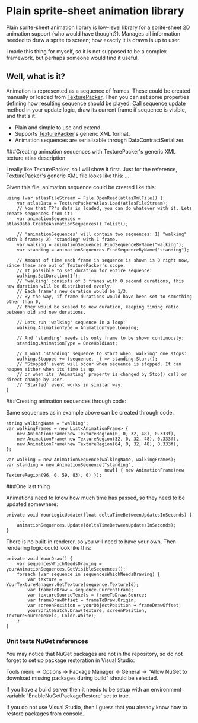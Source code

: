 ﻿# Plain sprite-sheet animation library

Plain sprite-sheet animation library is low-level library for a sprite-sheet 2D animation support (who would have thought?). 
Manages all information needed to draw a sprite to screen; how exactly it is drawn is up to user.

I made this thing for myself, so it is not supposed to be a complex framework, but perhaps someone would find it useful.


## Well, what is it?

Animation is represented as a sequence of frames. These could be created manually or loaded from [TexturePacker](https://www.codeandweb.com/texturepacker).
Then you can set some properties defining how resulting sequence should be played. Call sequence update method in your update logic, draw its current frame if sequence is visible, and that's it.
  * Plain and simple to use and extend.
  * Supports [TexturePacker](https://www.codeandweb.com/texturepacker)'s generic XML format.
  * Animation sequences are serializable through DataContractSerializer.


###Creating animation sequences with TexturePacker's generic XML texture atlas description

I really like TexturePacker, so I will show it first. Just for the reference, TexturePacker's generic XML file looks like this:
    <?xml version="1.0" encoding="UTF-8"?>
	<!-- Created with TexturePacker http://texturepacker.com-->
	<!-- $TexturePacker:SmartUpdate:78d3aff951abb5c82993a205c536379f$ -->
	<!--Format:
	n  => name of the sprite
	x  => sprite x pos in texture
	y  => sprite y pos in texture
	w  => sprite width (may be trimmed)
	h  => sprite height (may be trimmed)
	oX => sprite's x-corner offset (only available if trimmed)
	oY => sprite's y-corner offset (only available if trimmed)
	oW => sprite's original width (only available if trimmed)
	oH => sprite's original height (only available if trimmed)
	r => 'y' only set if sprite is rotated
	-->
    <TextureAtlas imagePath="whole texture atlas.png" width="1024" height="2048">
        <sprite n="walking 1.png" x="0" y="0" w="32" h="48"/>
		<sprite n="walking 2.png" x="32" y="0" w="32" h="48"/>
		<sprite n="walking 3.png" x="64" y="0" w="32" h="48"/>
		<sprite n="standing.png" x="96" y="0" w="59" h="83"/>
	    ...
    </TextureAtlas>

Given this file, animation sequence could be created like this:

	using (var atlasFileStream = File.OpenRead(atlasXmlFile)) {
        var atlasData = TexturePackerAtlas.Load(atlasFileStream);
		// Now that TP's data is loaded, you can do whatever with it. Lets create sequences from it:
		var animationSequences = atlasData.CreateAnimationSequences().ToList();

		// 'animationSequences' will contain two sequences: 1) "walking" with 3 frames; 2) "standing" with 1 frame.
		var walking = animationSequences.FindSequenceByName("walking");
		var standing = animationSequences.FindSequenceByName("standing");
			
		// Amount of time each frame in sequence is shown is 0 right now, since these are out of TexturePacker's scope.
		// It possible to set duration for entire sequence:
		walking.SetDuration(1f);
		// 'walking' consists of 3 frames with 0 second durations, this new duration will be distributed evenly.
		// Each frame's new duration would be 1/3.
        // By the way, if frame durations would have been set to something other than 0,
		// they would be scaled to new duration, keeping timing ratio between old and new durations.

		// Lets run 'walking' sequence in a loop:
		walking.AnimationType = AnimationType.Looping;

		// And 'standing' needs its only frame to be shown continously:
		standing.AnimationType = OnceHoldLast;

		// I want 'standing' sequence to start when 'walking' one stops:
		walking.Stopped += (sequence, _) => standing.Start();
		// 'Stopped' event will occur when sequence is stopped. It can happen either when its time is up, 
		// or when its 'Animating' property is changed by Stop() call or direct change by user.
		// 'Started' event works in similar way.
    }


###Creating animation sequences through code:

Same sequences as in example above can be created through code.

	string walkingName = "walking";
	var walkingFrames = new List<AnimationFrame> {
		new AnimationFrame(new TextureRegion(0, 0, 32, 48), 0.333f),
		new AnimationFrame(new TextureRegion(32, 0, 32, 48), 0.333f),
		new AnimationFrame(new TextureRegion(64, 0, 32, 48), 0.333f),
	};

	var walking = new AnimationSequence(walkingName, walkingFrames);
	var standing = new AnimationSequence("standing", 
										 new[] { new AnimationFrame(new TextureRegion(96, 0, 59, 83), 0) });


###One last thing

Animations need to know how much time has passed, so they need to be updated somewhere:

	private void YourLogicUpdate(float deltaTimeBetweenUpdatesInSeconds) {
		...
		animationSequences.Update(deltaTimeBetweenUpdatesInSeconds);
	}

There is no built-in renderer, so you will need to have your own. Then rendering logic could look like this:

	private void YourDraw() {
		var sequencesWhichNeedsDrawing = yourAnimationSequences.GetVisibleSequences();
		foreach (var sequence in sequencesWhichNeedsDrawing) {
			var texture = YourTextureManager.GetTexture(sequence.TextureId);
			var frameToDraw = sequence.CurrentFrame;
			var textureSourceTexels = frameToDraw.Source;
			var frameDrawOffset = frameToDraw.Origin;
			var screenPosition = yourObjectPosition + frameDrawOffset;
			yourSpriteBatch.Draw(texture, screenPosition, textureSourceTexels, Color.White);
        }
	}


### Unit tests NuGet references

You may notice that NuGet packages are not in the repository, so do not forget to set up package restoration in Visual Studio:

Tools menu → Options → Package Manager → General → "Allow NuGet to download missing packages during build" should be selected. 

If you have a build server then it needs to be setup with an environment variable 'EnableNuGetPackageRestore' set to true.

If you do not use Visual Studio, then I guess that you already know how to restore packages from console.